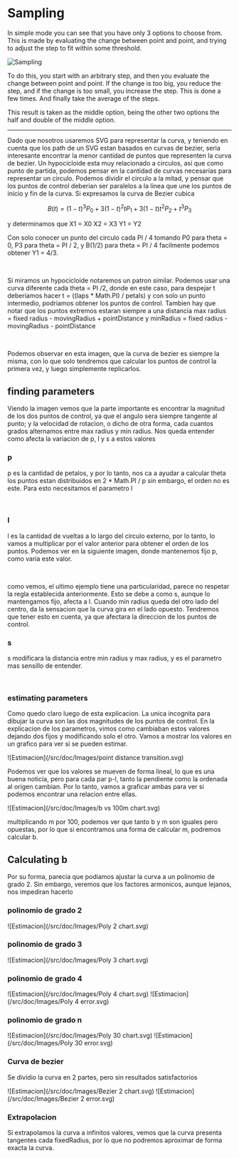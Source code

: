 # Sampling

In simple mode you can see that you have only 3 options to choose from. This is made by evaluating the change between point and point, and trying to adjust the step to fit within some threshold.

![Sampling](https://upload.wikimedia.org/wikipedia/commons/2/2d/Tangent_function_animation.gif)

To do this, you start with an arbitrary step, and then you evaluate the change between point and point. If the change is too big, you reduce the step, and if the change is too small, you increase the step. This is done a few times. And finally take the average of the steps.

This result is taken as the middle option, being the other two options the half and double of the middle option.

---

Dado que nosotros usaremos SVG para representar la curva, y teniendo en cuenta que los path de un SVG estan basados en curvas de bezier, seria interesante encontrar la menor cantidad de puntos que representen la curva de bezier. Un hypocicloide esta muy relacionado a circulos, asi que como punto de partida, podemos pensar en la cantidad de curvas necesarias para representar un circulo.
Podemos dividir el circulo a la mitad, y pensar que los puntos de control deberian ser paralelos a la linea que une los puntos de inicio y fin de la curva.
Si expresamos la curva de Bezier cubica

$$
B(t) = (1-t)^3 P_0 + 3(1-t)^2 t P_1 + 3(1-t) t^2 P_2 + t^3 P_3
$$

y determinamos que
X1 = X0
X2 = X3
Y1 = Y2

Con solo conocer un punto del circulo cada PI / 4
tomando P0 para theta = 0, P3 para theta = PI / 2, y B(1/2) para theta = PI / 4
facilmente podemos obtener Y1 = 4/3.

![Circulo](/src/doc/Images/circle-svg.svg)

Si miramos un hypocicloide notaremos un patron similar. Podemos usar una curva diferente cada theta = PI /2, donde en este caso, para despejar t deberiamos hacer
t = ((laps * Math.PI) / petals)
y con solo un punto intermedio, podriamos obtener los puntos de control. Tambien hay que notar que los puntos extremos estaran siempre a una distancia
max radius = fixed radius - movingRadius + pointDistance
y 
minRadius = fixed radius - movingRadius - pointDistance

![Hypocicloide](/src/doc/Images/CP-on-half-radius.svg)

Podemos observar en esta imagen, que la curva de bezier es siempre la misma, con lo que solo tendremos que calcular los puntos de control la primera vez, y luego simplemente replicarlos.

## finding parameters

Viendo la imagen vemos que la parte importante es encontrar la magnitud de los dos puntos de control, ya que el angulo sera siempre tangente al punto; y la velocidad de rotacion, o dicho de otra forma, cada cuantos grados alternamos entre max radius y min radius. Nos queda entender como afecta la variacion de p, l y s a estos valores

### p

p es la cantidad de petalos, y por lo tanto, nos ca a ayudar a calcular theta
los puntos estan distribuidos en 2 * Math.PI / p
sin embargo, el orden no es este. Para esto necesitamos el parametro l

![Petalos](/src/doc/Images/p5-l3-c50.svg)
![Petalos](/src/doc/Images/p7-l3-c50.svg)
![Petalos](/src/doc/Images/p8-l3-c50.svg)

### l

l es la cantidad de vueltas a lo largo del circulo externo, por lo tanto, lo vamos a multiplicar por el valor anterior para obtener el orden de los puntos. Podemos ver en la siguiente imagen, donde mantenemos fijo p, como varia este valor.

![Vueltas](/src/doc/Images/p5-l1-c50.svg)
![Vueltas](/src/doc/Images/p5-l2-c50.svg)
![Vueltas](/src/doc/Images/p5-l3-c50.svg)
![Vueltas](/src/doc/Images/p5-l4-c50.svg)

como vemos, el ultimo ejemplo tiene una particularidad, parece no respetar la regla establecida anteriormente. Esto se debe a como s, aunque lo mantengamos fijo, afecta a l. Cuando min radius queda del otro lado del centro, da la sensacion que la curva gira en el lado opuesto.
Tendremos que tener esto en cuenta, ya que afectara la direccion de los puntos de control.

### s

s modificara la distancia entre min radius y max radius, y es el parametro mas sensillo de entender.

![Distancia](/src/doc/Images/p5-l3-c20.svg)
![Distancia](/src/doc/Images/p5-l3-c60.svg)
![Distancia](/src/doc/Images/p5-l3-c80.svg)

### estimating parameters

Como quedo claro luego de esta explicacion. La unica incognita para dibujar la curva son las dos magnitudes de los puntos de control. En la explicacion de los parametros, vimos como cambiaban estos valores dejando dos fijos y modificando solo el otro.
Vamos a mostrar los valores en un grafico para ver si se pueden estimar.

![Estimacion](/src/doc/Images/point distance transition.svg)

Podemos ver que los valores se mueven de forma lineal, lo que es una buena noticia, pero para cada par p-l, tanto la pendiente como la ordenada al origen cambian. Por lo tanto, vamos a graficar ambas para ver si podemos encontrar una relacion entre ellas.

![Estimacion](/src/doc/Images/b vs 100m chart.svg)

multiplicando m por 100, podemos ver que tanto b y m son iguales pero opuestas, por lo que si encontramos una forma de calcular m, podremos calcular b.

## Calculating b

Por su forma, parecia que podiamos ajustar la curva a un polinomio de grado 2. Sin embargo, veremos que los factores armonicos, aunque lejanos, nos impediran hacerlo

### polinomio de grado 2

![Estimacion](/src/doc/Images/Poly 2 chart.svg)

### polinomio de grado 3

![Estimacion](/src/doc/Images/Poly 3 chart.svg)

### polinomio de grado 4

![Estimacion](/src/doc/Images/Poly 4 chart.svg)
![Estimacion](/src/doc/Images/Poly 4 error.svg)

### polinomio de grado n

![Estimacion](/src/doc/Images/Poly 30 chart.svg)
![Estimacion](/src/doc/Images/Poly 30 error.svg)

### Curva de bezier

Se dividio la curva en 2 partes, pero sin resultados satisfactorios

![Estimacion](/src/doc/Images/Bezier 2 chart.svg)
![Estimacion](/src/doc/Images/Bezier 2 error.svg)

### Extrapolacion

Si extrapolamos la curva a infinitos valores, vemos que la curva presenta tangentes cada fixedRadius, por lo que no podremos aproximar de forma exacta la curva.